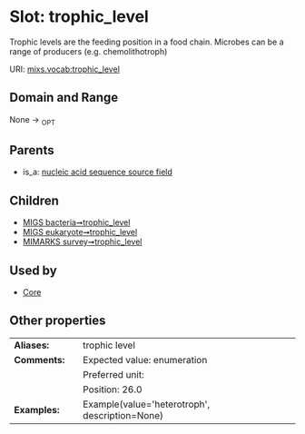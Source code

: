 
# Slot: trophic_level


Trophic levels are the feeding position in a food chain. Microbes can be a range of producers (e.g. chemolithotroph)

URI: [mixs.vocab:trophic_level](https://w3id.org/mixs/vocab/trophic_level)


## Domain and Range

None ->  <sub>OPT</sub> 

## Parents

 *  is_a: [nucleic acid sequence source field](nucleic_acid_sequence_source_field.md)

## Children

 *  [MIGS bacteria➞trophic_level](MIGS_bacteria_trophic_level.md)
 *  [MIGS eukaryote➞trophic_level](MIGS_eukaryote_trophic_level.md)
 *  [MIMARKS survey➞trophic_level](MIMARKS_survey_trophic_level.md)

## Used by

 * [Core](Core.md)

## Other properties

|  |  |  |
| --- | --- | --- |
| **Aliases:** | | trophic level |
| **Comments:** | | Expected value: enumeration |
|  | | Preferred unit:  |
|  | | Position: 26.0 |
| **Examples:** | | Example(value='heterotroph', description=None) |

